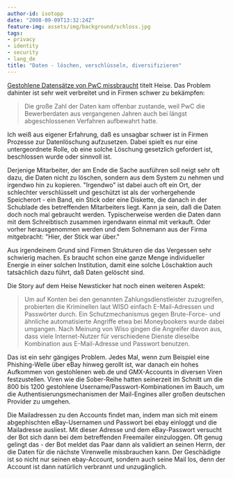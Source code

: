 ```yaml
---
author-id: isotopp
date: "2008-09-09T13:32:24Z"
feature-img: assets/img/background/schloss.jpg
tags:
- privacy
- identity
- security
- lang_de
title: "Daten - löschen, verschlüsseln, diversifizieren"
---
```


[Gestohlene Datensätze von PwC missbraucht](http://www.heise.de/newsticker/Gestohlene-PwC-Datensaetze-fuer-Missbrauch-von-Click-Buy-benutzt-Update--/meldung/115621) titelt Heise.
Das Problem dahinter ist sehr weit verbreitet und in Firmen schwer zu bekämpfen: 

> Die große Zahl der Daten kam offenbar zustande, weil PwC die Bewerberdaten aus vergangenen Jahren auch bei längst abgeschlossenen Verfahren aufbewahrt hatte.

Ich weiß aus eigener Erfahrung, daß es unsagbar schwer ist in Firmen Prozesse zur Datenlöschung aufzusetzen.
Dabei spielt es nur eine untergeordnete Rolle, ob eine solche Löschung gesetzlich gefordert ist, beschlossen wurde oder sinnvoll ist.

Derjenige Mitarbeiter, der am Ende die Sache ausführen soll neigt sehr oft dazu, die Daten nicht zu löschen, sondern aus dem System zu nehmen und irgendwo hin zu kopieren. 
"Irgendwo" ist dabei auch oft ein Ort, der schlechter verschlüsselt und geschützt ist als der vorhergehende Speicherort - ein Band, ein Stick oder eine Diskette, die danach in der Schublade des betreffenden Mitarbeiters liegt.
Kann ja sein, daß die Daten doch noch mal gebraucht werden.
Typischerweise werden die Daten dann mit dem Schreibtisch zusammen irgendwann einmal mit verkauft.
Oder vorher herausgenommen werden und dem Sohnemann aus der Firma mitgebracht: "Hier, der Stick war über."

Aus irgendeinem Grund sind Firmen Strukturen die das Vergessen sehr schwierig machen.
Es braucht schon eine ganze Menge individueller Energie in einer solchen Institution, damit eine solche Löschaktion auch tatsächlich dazu führt, daß Daten gelöscht sind.

Die Story auf dem Heise Newsticker hat noch einen weiteren Aspekt:

> Um auf Konten bei den genannten Zahlungsdienstleister zuzugreifen, probierten die Kriminellen laut WISO einfach E-Mail-Adressen und Passwörter durch.
> Ein Schutzmechanismus gegen Brute-Force- und ähnliche automatisierte Angriffe etwa bei Moneybookers wurde dabei umgangen.
> Nach Meinung von Wiso gingen die Angreifer davon aus, dass viele Internet-Nutzer für verschiedene Dienste dieselbe Kombination aus E-Mail-Adresse und Passwort benutzen.

Das ist ein sehr gängiges Problem.
Jedes Mal, wenn zum Beispiel eine Phishing-Welle über eBay hinweg gerollt ist, war danach ein hohes Aufkommen von gestohlenen web.de und GMX-Accounts in diversen Viren festzustellen.
Viren wie die Sober-Reihe hatten seinerzeit im Schnitt um die 800 bis 1200 gestohlene Username/Passwort-Kombinationen im Bauch, um die Authentisierungsmechanismen der Mail-Engines aller großen deutschen Provider zu umgehen.

Die Mailadressen zu den Accounts findet man, indem man sich mit einem abgephischten eBay-Usernamen und Passwort bei ebay einloggt und die Mailadresse ausliest.
Mit dieser Adresse und dem eBay-Passwort versucht der Bot sich dann bei dem betreffenden Freemailer einzuloggen.
Oft genug gelingt das - der Bot meldet das Paar dann als validiert an seinen Herrn, der die Daten für die nächste Virenwelle missbrauchen kann.
Der Geschädigte ist so nicht nur seinen ebay-Account, sondern auch seine Mail los, denn der Account ist dann natürlich verbrannt und unzugänglich.
